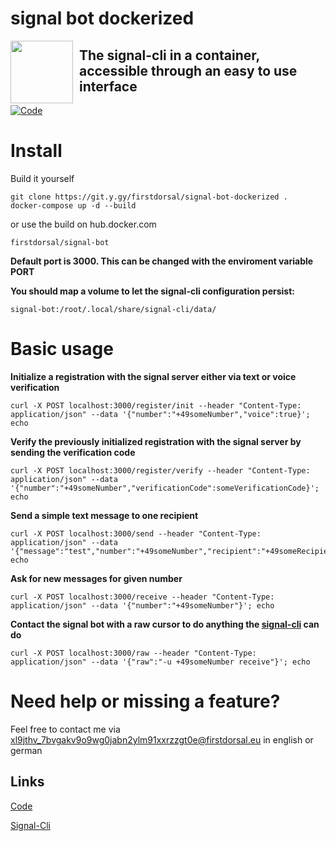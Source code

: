 # signal bot dockerized
<img draggable="none" src="https://git.y.gy/firstdorsal/signal-bot-dockerized/-/raw/master/logo.jpg" style="float:left; margin-right:10px;" height="100"> 

## The signal-cli in a container, accessible through an easy to use interface

[![Code](https://ico.y.gy/website?down_color=red&down_message=offline&label=repository&up_color=success&up_message=online&url=https%3A%2F%2Fgit.y.gy%2Ffirstdorsal%2Fsignal-bot-dockerized&style=flat-square&logo=gitlab)](https://git.y.gy/firstdorsal/signal-bot-dockerized/)


# Install

Build it yourself
```
git clone https://git.y.gy/firstdorsal/signal-bot-dockerized .
docker-compose up -d --build
```
or use the build on hub.docker.com
```
firstdorsal/signal-bot
```

**Default port is 3000. This can be changed with the enviroment variable PORT**

**You should map a volume to let the signal-cli configuration persist:**

```
signal-bot:/root/.local/share/signal-cli/data/
```


# Basic usage

**Initialize a registration with the signal server either via text or voice verification**

```
curl -X POST localhost:3000/register/init --header "Content-Type: application/json" --data '{"number":"+49someNumber","voice":true}'; echo
```

**Verify the previously initialized registration with the signal server by sending the verification code**

```
curl -X POST localhost:3000/register/verify --header "Content-Type: application/json" --data '{"number":"+49someNumber","verificationCode":someVerificationCode}'; echo
```

**Send a simple text message to one recipient**

```
curl -X POST localhost:3000/send --header "Content-Type: application/json" --data '{"message":"test","number":"+49someNumber","recipient":"+49someRecipientNumber"}'; echo
```

**Ask for new messages for given number**

```
curl -X POST localhost:3000/receive --header "Content-Type: application/json" --data '{"number":"+49someNumber"}'; echo
```

**Contact the signal bot with a raw cursor to do anything the [signal-cli](https://github.com/AsamK/signal-cli) can do**


```
curl -X POST localhost:3000/raw --header "Content-Type: application/json" --data '{"raw":"-u +49someNumber receive"}'; echo
```



# Need help or missing a feature?
Feel free to contact me via [xl9jthv_7bvgakv9o9wg0jabn2ylm91xxrzzgt0e@firstdorsal.eu](mailto:xl9jthv_7bvgakv9o9wg0jabn2ylm91xxrzzgt0e@y.gy) in english or german

## Links
[Code](https://git.y.gy/firstdorsal/signal-bot-dockerized)

[Signal-Cli](https://github.com/AsamK/signal-cli)
